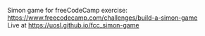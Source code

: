 Simon game for freeCodeCamp exercise: https://www.freecodecamp.com/challenges/build-a-simon-game  
Live at https://uosl.github.io/fcc_simon-game  
